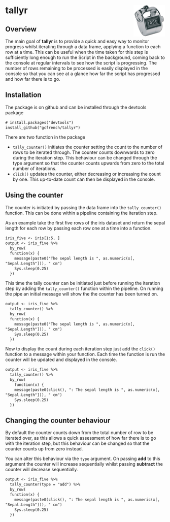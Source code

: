 # tallyr <img src="man/figures/tally_counter.png" align="right" />

## Overview

The main goal of **tallyr** is to provide a quick and easy way to monitor progress whilst iterating 
through a data frame, applying a function to each row at a time. This can be useful when the time 
taken for this step is sufficiently long enough to run the Script in the background, coming back to 
the console at regular intervals to see how the script is progressing. The number of rows remaining 
to be processed is easily displayed in the console so that you can see at a glance how far the
script has progressed and how far there is to go.

## Installation

The package is on github and can be installed through the devtools package
```{r, eval = FALSE}
# install.packages("devtools")
install_github("gcfrench/tallyr")
```

There are two function in the package

* `tally_counter()` initiates the counter setting the count to the number of rows to be iterated 
through. The counter counts downwards to zero during the iteration step. This behaviour can be 
changed through the type argument so that the counter counts upwards from zero to the total 
number of iterations. 
*  `click()` updates the counter, either decreasing or increasing the count
by one. This up-to-date count can then be displayed in the console.

## Using the counter

The counter is initiated by passing the data frame into the `tally_counter()` function. This can
be done within a pipeline containing the iteration step.

As an example take the first five rows of the iris dataset and return the sepal
length for each row by passing each row one at a time into a function.

```{r}
iris_five <- iris[1:5, ]
output <- iris_five %>% 
  by_row(
  function(x) {
    message(paste0("The sepal length is ", as.numeric(x[, "Sepal.Length"])), " cm")
    Sys.sleep(0.25)
  })
```

This time the tally counter can be initiated just before running the iteration step by adding the 
`tally_counter()` function within the pipeline. On running the pipe an initial message will show
the the counter has been turned on.

```{r}
output <- iris_five %>% 
  tally_counter() %>% 
  by_row(
  function(x) {
    message(paste0("The sepal length is ", as.numeric(x[, "Sepal.Length"])), " cm")
    Sys.sleep(0.25)
  })
```

Now to display the count during each iteration step just add the `click()` function to a message
within your function. Each time the function is run the counter will be updated and displayed in the
console.

```{r}
output <- iris_five %>% 
  tally_counter() %>% 
  by_row(
    function(x) {
    message(paste0(click(), ": The sepal length is ", as.numeric(x[, "Sepal.Length"])), " cm")
    Sys.sleep(0.25)
  })
```

## Changing the counter behaviour

By default the counter counts down from the total number of row to be iterated over, as this allows
a quick assessment of how far there is to go with the iteration step, but this behaviour can be
changed so that the counter counts up from zero instead.

You can alter this behaviour via the `type` argument. On passing **add** to this argument the
counter will increase sequentially whilst passing **subtract** the counter will decrease
sequentially.

```{r}
output <- iris_five %>% 
  tally_counter(type = "add") %>% 
  by_row(
  function(x) {
    message(paste0(click(), ": The sepal length is ", as.numeric(x[, "Sepal.Length"])), " cm")
    Sys.sleep(0.25)
  })
```


